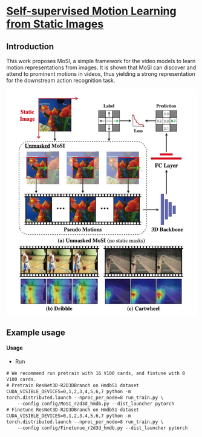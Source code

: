 # [Self-supervised Motion Learning from Static Images](https://openaccess.thecvf.com/content/CVPR2021/papers/Huang_Self-Supervised_Motion_Learning_From_Static_Images_CVPR_2021_paper.pdf)

## Introduction

This work proposes MoSI, a simple framework for the video models to learn motion representations from images. It is
shown that MoSI can discover and attend to prominent motions in videos, thus yielding a strong representation for the
downstream action recognition task.

![流程](resources/procedure.jpg)

## Example usage

#### Usage

* Run

```
# We recommend run pretrain with 16 V100 cards, and fintune with 8 V100 cards.
# Pretrain ResNet3D-R2D3DBranch on Hmdb51 dataset
CUDA_VISIBLE_DEVICES=0,1,2,3,4,5,6,7 python -m torch.distributed.launch --nproc_per_node=8 run_train.py \
    --config config/MoSI_r2d3d_hmdb.py --dist_launcher pytorch
# Finetune ResNet3D-R2D3DBranch on Hmdb51 dataset
CUDA_VISIBLE_DEVICES=0,1,2,3,4,5,6,7 python -m torch.distributed.launch --nproc_per_node=8 run_train.py \
    --config config/Finetunue_r2d3d_hmdb.py --dist_launcher pytorch
```
